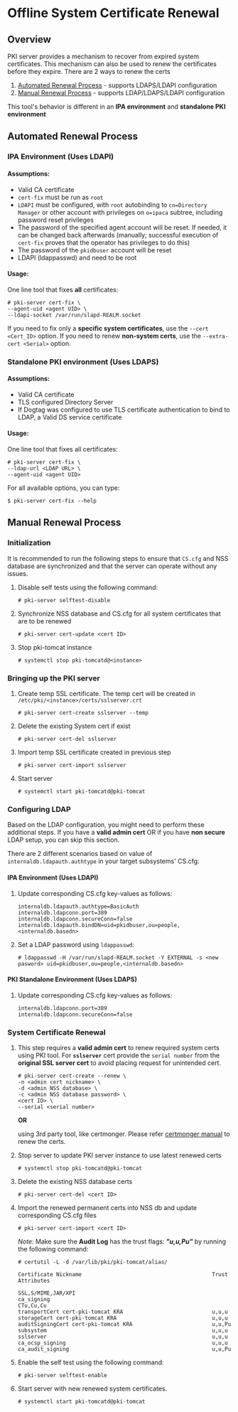 Offline System Certificate Renewal
==================================

## Overview

PKI server provides a mechanism to recover from expired system certificates. This mechanism can also be
used to renew the certificates before they expire. There are 2 ways to renew the certs

1. [Automated Renewal Process](#Automated-Renewal-Process) - supports LDAPS/LDAPI configuration
2. [Manual Renewal Process](#Manual-Renewal-Process) - supports LDAP/LDAPS/LDAPI configuration

This tool's behavior is different in an **IPA environment** and **standalone PKI environment**

## Automated Renewal Process

### IPA Environment (Uses LDAPI)

#### Assumptions:

- Valid CA certificate
- `cert-fix` must be run as `root`
- `LDAPI` must be configured, with `root` autobinding to `cn=Directory Manager` or other account with privileges on `o=ipaca` subtree, including password reset privileges
- The password of the specified agent account will be reset. If needed, it can be changed back afterwards (manually; successful execution of `cert-fix` proves that the operator has privileges to do this)
- The password of the `pkidbuser` account will be reset
- LDAPI (ldappasswd) and need to be root

#### Usage:

One line tool that fixes **all** certificates:

    # pki-server cert-fix \
    --agent-uid <agent UID> \
    --ldapi-socket /var/run/slapd-REALM.socket

If you need to fix only a **specific system certificates**, use the `--cert <Cert_ID>` option. If you need to renew **non-system certs**, use the `--extra-cert <Serial>` option.


### Standalone PKI environment (Uses LDAPS)

#### Assumptions:

- Valid CA certificate
- TLS configured Directory Server
- If Dogtag was configured to use TLS certificate authentication to bind to LDAP, a Valid DS service certificate

#### Usage:

One line tool that fixes all certificates:

    # pki-server cert-fix \
    --ldap-url <LDAP URL> \
    --agent-uid <agent UID>

For all available options, you can type:

    $ pki-server cert-fix --help

## Manual Renewal Process
### Initialization

It is recommended to run the following steps to ensure that `CS.cfg` and NSS database are synchronized and that the server can operate without any issues.

1. Disable self tests using the following command:
    ````
    # pki-server selftest-disable
    ````

2. Synchronize NSS database and CS.cfg for all system certificates that are to be renewed
    ````
    # pki-server cert-update <cert ID>
    ````

3. Stop pki-tomcat instance
    ````
    # systemctl stop pki-tomcatd@<instance>
    ````

### Bringing up the PKI server

1. Create temp SSL certificate. The temp cert will be created in `/etc/pki/<instance>/certs/sslserver.crt`
    ````
    # pki-server cert-create sslserver --temp
    ````

2. Delete the existing System cert if exist
    ````
    # pki-server cert-del sslserver
    ````

3. Import temp SSL certificate created in previous step
    ````
    # pki-server cert-import sslserver
    ````

4. Start server
    ````
    # systemctl start pki-tomcatd@pki-tomcat
    ````

### Configuring LDAP

Based on the LDAP configuration, you might need to perform these additional steps. If you have a **valid admin cert** OR if you have **non secure** LDAP setup, you can skip this section.

There are 2 different scenarios based on value of `internaldb.ldapauth.authtype` in your target subsystems' CS.cfg:

#### IPA Environment (Uses LDAPI)
1. Update corresponding CS.cfg key-values as follows:

    ````
    internaldb.ldapauth.authtype=BasicAuth
    internaldb.ldapconn.port=389
    internaldb.ldapconn.secureConn=false
    internaldb.ldapauth.bindDN=uid=pkidbuser,ou=people,<internaldb.basedn>
    ````

2. Set a LDAP password using `ldappasswd`:
    ````
    # ldappasswd -H /var/run/slapd-REALM.socket -Y EXTERNAL -s <new pasword> uid=pkidbuser,ou=people,<internaldb.basedn>
    ````

#### PKI Standalone Environment (Uses LDAPS)

1. Update corresponding CS.cfg key-values as follows:

    ````
    internaldb.ldapconn.port=389
    internaldb.ldapconn.secureConn=false
    ````

### System Certificate Renewal

1. This step requires a  **valid admin cert** to renew required system certs using PKI tool. For **`sslserver`** cert provide the `serial number` from the **original SSL server cert** to avoid placing request for unintended cert.
    ````
    # pki-server cert-create --renew \
    -n <admin cert nickname> \
    -d <admin NSS database> \
    -c <admin NSS database password> \
    <cert ID> \
    --serial <serial number>
    ````

    **OR**

    using 3rd party tool, like certmonger. Please refer [certmonger manual](https://www.freeipa.org/page/Certmonger) to renew the certs.

2. Stop server to update PKI server instance to use latest renewed certs
    ````
    # systemctl stop pki-tomcatd@pki-tomcat
    ````

3. Delete the existing NSS database certs
    ````
    # pki-server cert-del <cert ID>
    ````

4. Import the renewed permanent certs into NSS db and update corresponding CS.cfg files
    ````
    # pki-server cert-import <cert ID>
    ````

    *Note:* Make sure the **Audit Log** has the trust flags: ***"u,u,Pu"*** by running the following command:
    ````
    # certutil -L -d /var/lib/pki/pki-tomcat/alias/

    Certificate Nickname                                         Trust Attributes
                                                                 SSL,S/MIME,JAR/XPI
    ca_signing                                                   CTu,Cu,Cu
    transportCert cert-pki-tomcat KRA                            u,u,u
    storageCert cert-pki-tomcat KRA                              u,u,u
    auditSigningCert cert-pki-tomcat KRA                         u,u,Pu
    subsystem                                                    u,u,u
    sslserver                                                    u,u,u
    ca_ocsp_signing                                              u,u,u
    ca_audit_signing                                             u,u,Pu
    ````
5. Enable the self test using the following command:
    ````
    # pki-server selftest-enable
    ````

6. Start server with new renewed system certificates.
    ````
    # systemctl start pki-tomcatd@pki-tomcat
    ````